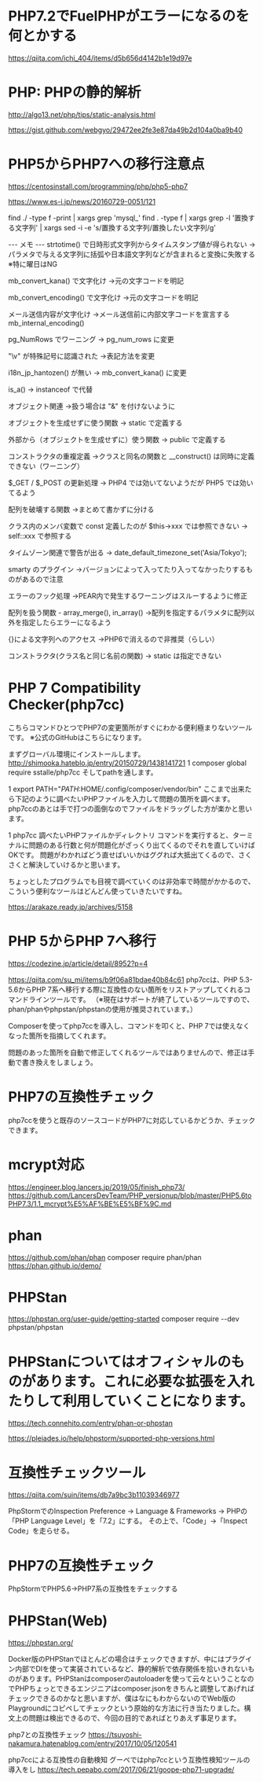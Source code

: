 # PHP7.2でFuelPHPがエラーになるのを何とかする
https://qiita.com/ichi_404/items/d5b656d4142b1e19d97e

# PHP: PHPの静的解析
http://algo13.net/php/tips/static-analysis.html

https://gist.github.com/webgyo/29472ee2fe3e87da49b2d104a0ba9b40

# PHP5からPHP7への移行注意点
https://centosinstall.com/programming/php/php5-php7

https://www.es-i.jp/news/20160729-0051/121

find ./ -type f -print | xargs grep 'mysql_'
find . -type f | xargs grep -l '置換する文字列' | xargs sed -i -e 's/置換する文字列/置換したい文字列/g'

--- メモ ---
strtotime() で日時形式文字列からタイムスタンプ値が得られない
→パラメタで与える文字列に括弧や日本語文字列などが含まれると変換に失敗する　※特に曜日はNG

mb_convert_kana() で文字化け
→元の文字コードを明記

mb_convert_encoding() で文字化け
→元の文字コードを明記

メール送信内容が文字化け
→メール送信前に内部文字コードを宣言する mb_internal_encoding()

pg_NumRows でワーニング
→ pg_num_rows に変更

"\v" が特殊記号に認識された
→表記方法を変更

i18n_jp_hantozen() が無い
→ mb_convert_kana() に変更

is_a()
→ instanceof で代替

オブジェクト関連
→扱う場合は "&" を付けないように

オブジェクトを生成せずに使う関数
→ static で定義する

外部から（オブジェクトを生成せずに）使う関数
→ public で定義する

コンストラクタの重複定義
→クラスと同名の関数と __construct() は同時に定義できない（ワーニング）

$_GET / $_POST の更新処理
→ PHP4 では効いてないようだが PHP5 では効いてるよう

配列を破壊する関数
→まとめて書かずに分ける

クラス内のメンバ変数で const 定義したのが $this->xxx では参照できない
→ self::xxx で参照する

タイムゾーン関連で警告が出る
→ date_default_timezone_set('Asia/Tokyo');

smarty のプラグイン
→バージョンによって入ってたり入ってなかったりするものがあるので注意

エラーのフック処理
→PEAR内で発生するワーニングはスルーするように修正

配列を扱う関数 - array_merge(), in_array()
→配列を指定するパラメタに配列以外を指定したらエラーになるよう

{}による文字列へのアクセス
→PHP6で消えるので非推奨（らしい）

コンストラクタ(クラス名と同じ名前の関数)
→ static は指定できない




# PHP 7 Compatibility Checker(php7cc)
こちらコマンドひとつでPHP7の変更箇所がすぐにわかる便利極まりないツールです。
※公式のGitHubはこちらになります。

まずグローバル環境にインストールします。
http://shimooka.hateblo.jp/entry/20150729/1438141721
1
composer global require sstalle/php7cc
そしてpathを通します。

1
export PATH="$PATH:$HOME/.config/composer/vendor/bin"
ここまで出来たら下記のように調べたいPHPファイルを入力して問題の箇所を調べます。php7ccのあとは手で打つの面倒なのでファイルをドラッグした方が楽かと思います。

1
php7cc 調べたいPHPファイルかディレクトリ
コマンドを実行すると、ターミナルに問題のある行数と何が問題化がざっくり出てくるのでそれを直していけばOKです。
問題がわかればどう直せばいいかはググれば大抵出てくるので、さくさくと解決していけるかと思います。

ちょっとしたプログラムでも目視で調べていくのは非効率で時間がかかるので、こういう便利なツールはどんどん使っていきたいですね。

https://arakaze.ready.jp/archives/5158

# PHP 5からPHP 7へ移行
https://codezine.jp/article/detail/8952?p=4



https://qiita.com/su_mi/items/b9f06a81bdae40b84c61
php7ccは、PHP 5.3-5.6からPHP 7系へ移行する際に互換性のない箇所をリストアップしてくれるコマンドラインツールです。
（※現在はサポートが終了しているツールですので、phan/phanやphpstan/phpstanの使用が推奨されています。）

Composerを使ってphp7ccを導入し、コマンドを叩くと、PHP 7では使えなくなった箇所を指摘してくれます。

問題のあった箇所を自動で修正してくれるツールではありませんので、修正は手動で書き換えをしましょう。

# PHP7の互換性チェック
php7ccを使うと既存のソースコードがPHP7に対応しているかどうか、チェックできます。

# mcrypt対応
https://engineer.blog.lancers.jp/2019/05/finish_php73/
https://github.com/LancersDevTeam/PHP_versionup/blob/master/PHP5.6toPHP7.3/1.1_mcrypt%E5%AF%BE%E5%BF%9C.md

# phan
https://github.com/phan/phan
composer require phan/phan
https://phan.github.io/demo/

# PHPStan
https://phpstan.org/user-guide/getting-started
composer require --dev phpstan/phpstan

# PHPStanについてはオフィシャルのものがあります。これに必要な拡張を入れたりして利用していくことになります。
https://tech.connehito.com/entry/phan-or-phpstan

https://pleiades.io/help/phpstorm/supported-php-versions.html


# 互換性チェックツール
https://qiita.com/suin/items/db7a9bc3b11039346977

PhpStormでのInspection
Preference → Language & Frameworks → PHPの「PHP Language Level」を「7.2」にする。
その上で、「Code」→「Inspect Code」を走らせる。

# PHP7の互換性チェック
PhpStormでPHP5.6→PHP7系の互換性をチェックする

# PHPStan(Web)
https://phpstan.org/

Docker版のPHPStanでほとんどの場合はチェックできますが、中にはプラグイン内部でDIを使って実装されているなど、静的解析で依存関係を拾いきれないものがあります。PHPStanはcomposerのautoloaderを使って云々ということなのでPHPちょっとできるエンジニアはcomposer.jsonをきちんと調整してあげればチェックできるのかなと思いますが、僕はなにもわからないのでWeb版のPlaygroundにコピペしてチェックという原始的な方法に行き当たりました。構文上の問題は検出できるので、今回の目的であればとりあえず事足ります。

php7との互換性チェック
https://tsuyoshi-nakamura.hatenablog.com/entry/2017/10/05/120541

php7ccによる互換性の自動検知
グーペではphp7ccという互換性検知ツールの導入をし
https://tech.pepabo.com/2017/06/21/goope-php71-upgrade/
